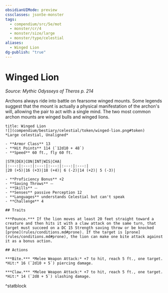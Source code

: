 ```yaml
---
obsidianUIMode: preview
cssclasses: json5e-monster
tags:
  - compendium/src/5e/mot
  - monster/cr/4
  - monster/size/large
  - monster/type/celestial
aliases:
  - Winged Lion
dg-publish: "true"
---
```

# Winged Lion
*Source: Mythic Odysseys of Theros p. 214*  

Archons always ride into battle on fearsome winged mounts. Some legends suggest that the mount is actually a physical manifestation of the archon's will, allowing the pair to act with a single mind. The two most common archon mounts are winged bulls and winged lions.

```ad-statblock
title: Winged Lion
![](compendium/bestiary/celestial/token/winged-lion.png#token)
*Large celestial, Unaligned*

- **Armor Class** 13 
- **Hit Points** 114 (`12d10 + 48`)
- **Speed** 60 ft., fly 60 ft.

|STR|DEX|CON|INT|WIS|CHA|
|:---:|:---:|:---:|:---:|:---:|:---:|
|20 (+5)|16 (+3)|18 (+4)| 6 (-2)|14 (+2)| 5 (-3)|

- **Proficiency Bonus** +2
- **Saving Throws** ⏤
- **Skills** ⏤
- **Senses** passive Perception 12
- **Languages** understands Celestial but can't speak
- **Challenge** 4

## Traits

***Pounce.*** If the lion moves at least 20 feet straight toward a creature and then hits it with a claw attack on the same turn, that target must succeed on a DC 15 Strength saving throw or be knocked [prone](rules/conditions.md#prone). If the target is [prone](rules/conditions.md#prone), the lion can make one bite attack against it as a bonus action.

## Actions

***Bite.*** *Melee Weapon Attack:* +7 to hit, reach 5 ft., one target. *Hit:* 16 (`2d10 + 5`) piercing damage.

***Claw.*** *Melee Weapon Attack:* +7 to hit, reach 5 ft., one target. *Hit:* 14 (`2d8 + 5`) slashing damage.
```
^statblock